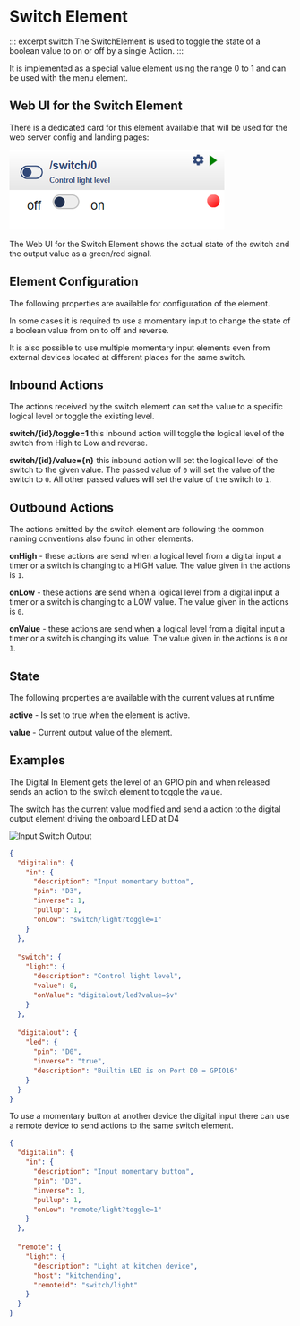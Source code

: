 # Switch Element

::: excerpt switch
The SwitchElement is used to toggle the state of a boolean value to on or off by a single Action.
:::


It is implemented as a special value element using the range 0 to 1 and can be used with the menu element.


## Web UI for the Switch Element

There is a dedicated card for this element available that will be used for the web server config and landing pages:

![Switch Web UI](/elements/switchui.png)

The Web UI for the Switch Element shows the actual state of the switch and the output value as a green/red signal.

## Element Configuration

The following properties are available for configuration of the element.

<object data="/element.svg?switch" type="image/svg+xml"></object>

In some cases it is required to use a momentary input to change the state of a boolean value from on to off and reverse.

It is also possible to use multiple momentary input elements even from external devices located at different places for the same switch.


## Inbound Actions

The actions received by the switch element can set the value to a specific logical level or toggle the existing level.

**switch/{id}/toggle=1** this inbound action will toggle the logical level of the switch from High to Low and reverse.

**switch/{id}/value={n}** this inbound action will set the logical level of the switch to the given value.
The passed value of `0` will set the value of the switch to `0`.
All other passed values will set the value of the switch to `1`.


## Outbound Actions

The actions emitted by the switch element are following the common naming conventions also found in other elements.

**onHigh** - these actions are send when a logical level from a digital input a timer or a switch is changing to a HIGH value.
The value given in the actions is `1`.

**onLow** - these actions are send when a logical level from a digital input a timer or a switch is changing to a LOW value.
The value given in the actions is `0`.

**onValue** - these actions are send when a logical level from a digital input a timer or a switch is changing its value.
The value given in the actions is `0` or `1`.


## State

The following properties are available with the current values at runtime

**active** - Is set to true when the element is active.

**value** - Current output value of the element.


## Examples

The Digital In Element gets the level of an GPIO pin and when released sends an action to the switch element to toggle the value.

The switch has the current value modified and send a action to the digital output element driving the onboard LED at D4

![Input Switch Output](/in-recipes/in-switch-out.png)

```JSON
{
  "digitalin": {
    "in": {
      "description": "Input momentary button",
      "pin": "D3",
      "inverse": 1,
      "pullup": 1,
      "onLow": "switch/light?toggle=1"
    }
  },

  "switch": {
    "light": {
      "description": "Control light level",
      "value": 0,
      "onValue": "digitalout/led?value=$v"
    }
  },

  "digitalout": {
    "led": {
      "pin": "D0",
      "inverse": "true",
      "description": "Builtin LED is on Port D0 = GPIO16"
    }
  }
}
```

To use a momentary button at another device the digital input there can use a remote device to send actions to the same switch element.

```JSON
{
  "digitalin": {
    "in": {
      "description": "Input momentary button",
      "pin": "D3",
      "inverse": 1,
      "pullup": 1,
      "onLow": "remote/light?toggle=1"
    }
  },

  "remote": {
    "light": {
      "description": "Light at kitchen device",
      "host": "kitchending",
      "remoteid": "switch/light"
    }
  }
}
```